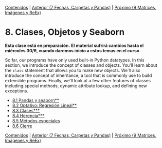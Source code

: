 [Contenidos](../Contenidos.md) \| [Anterior (7 Fechas, Carpetas y Pandas)](../07_datetime_SO_Pandas_sns/00_Resumen.md) \| [Próximo (9 Matrices, Imágenes y ReEx)](../09_Imagenes_y_Objetos/00_Resumen.md)

# 8. Clases, Objetos y Seaborn
**Esta clase está en preparación.**
**El material sufrirá cambios hasta el miércoles 30/9, cuando daremos inicio a estos temas en el curso.**

So far, our programs have only used built-in Python datatypes.  In
this section, we introduce the concept of classes and objects.  You'll
learn about the `class` statement that allows you to make new objects.
We'll also introduce the concept of inheritance, a tool that is commonly
use to build extensible programs.  Finally, we'll look at a few other
features of classes including special methods, dynamic attribute lookup,
and defining new exceptions.


* [8.1 Pandas  y seaborn**](01_Pandas_seaborn.md)
* [8.2 Optativo: Regresión Lineal**](02_OPT_RL.md)
* [8.3 Clases***](03_Clases.md)
* [8.4 Herencia***](04_Herencia.md)
* [8.5 Métodos especiales](05_Métodos_Especiales.md)
* [8.6 Cierre](06_Cierre.md)


[Contenidos](../Contenidos.md) \| [Anterior (7 Fechas, Carpetas y Pandas)](../07_datetime_SO_Pandas_sns/00_Resumen.md) \| [Próximo (9 Matrices, Imágenes y ReEx)](../09_Imagenes_y_Objetos/00_Resumen.md)
